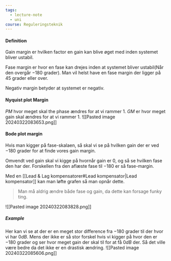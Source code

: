 ```yaml
---
tags:
  - lecture-note
  - uni
course: Reguleringsteknik
---
```

#### Definition
Gain margin er hvilken factor en gain kan blive øget med inden systemet bliver ustabil.

Fase margin er hvor en fase kan drejes inden at systemet bliver ustabil(Når den overgår $-180$ grader). Man vil helst have en fase margin der ligger på $45$ grader eller over.

Negativ margin betyder at systemet er negativ.

#### Nyquist plot Margin
$PM$ hvor meget skal the phase ændres for at vi rammer 1.
$GM$ er hvor meget gain skal ændres for at vi rammer 1.
![[Pasted image 20240322083653.png]]

#### Bode plot margin
Hvis man kigger på fase-skalaen, så skal vi se på hvilken gain der er ved $-180$ grader for at finde vores gain margin.

Omvendt ved gain skal vi kigge på hvornår gain er $0$, og så se hvilken fase den har der. Forskellen fra den aflæste fase til $-180$ er så fase-margin.

Med en [[Lead & Lag kompensatorer#Lead kompensator|Lead kompensator]] kan man løfte grafen så man opnår dette.

> Man må aldrig ændre både fase og gain, da dette kan forsage funky ting.

![[Pasted image 20240322083828.png]]

##### Example
Her kan vi se at der er en meget stor difference fra $-180$ grader til der hvor vi har $0dB$. Mens der ikke er så stor forskel hvis vi kigger på hvor den er $-180$ grader og ser hvor meget gain der skal til for at få $0dB$ der. Så det ville være bedre da det ikke er en drastisk ændring.
![[Pasted image 20240322085606.png]]


